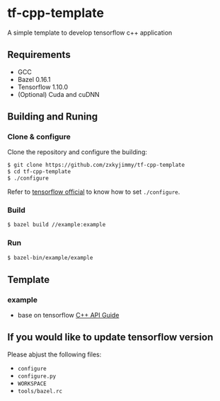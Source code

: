 # tf-cpp-template
A simple template to develop tensorflow c++ application

## Requirements
- GCC
- Bazel 0.16.1
- Tensorflow 1.10.0
- (Optional) Cuda and cuDNN


## Building and Runing

### Clone & configure
Clone the repository and configure the building:
```bash
$ git clone https://github.com/zxkyjimmy/tf-cpp-template
$ cd tf-cpp-template
$ ./configure
```
Refer to [tensorflow official](https://www.tensorflow.org/install/install_sources) to know how to set `./configure`.

### Build
```bash
$ bazel build //example:example
```

### Run
```bash
$ bazel-bin/example/example
```


## Template

### example
- base on tensorflow [C++ API Guide](https://www.tensorflow.org/api_guides/cc/guide)

## If you would like to update tensorflow version

Please abjust the following files:
- `configure`
- `configure.py`
- `WORKSPACE`
- `tools/bazel.rc`
